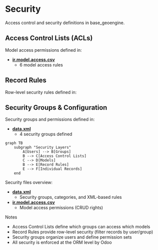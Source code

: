 # Security

Access control and security definitions in base_geoengine.

## Access Control Lists (ACLs)

Model access permissions defined in:
- **[ir.model.access.csv](../base_geoengine/security/ir.model.access.csv)**
  - 6 model access rules

## Record Rules

Row-level security rules defined in:

## Security Groups & Configuration

Security groups and permissions defined in:
- **[data.xml](../base_geoengine/security/data.xml)**
  - 4 security groups defined

```mermaid
graph TB
    subgraph "Security Layers"
        A[Users] --> B[Groups]
        B --> C[Access Control Lists]
        C --> D[Models]
        B --> E[Record Rules]
        E --> F[Individual Records]
    end
```

Security files overview:
- **[data.xml](../base_geoengine/security/data.xml)**
  - Security groups, categories, and XML-based rules
- **[ir.model.access.csv](../base_geoengine/security/ir.model.access.csv)**
  - Model access permissions (CRUD rights)

Notes
- Access Control Lists define which groups can access which models
- Record Rules provide row-level security (filter records by user/group)
- Security groups organize users and define permission sets
- All security is enforced at the ORM level by Odoo
